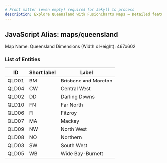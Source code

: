 ```yaml
---
# Front matter (even empty) required for Jekyll to process
description: Explore Queensland with FusionCharts Maps – Detailed features for seamless integration. Try now & enhance your data visualization today! 
---
```


## JavaScript Alias: maps/queensland

Map Name: Queensland
Dimensions (Width x Height): 467x602





### List of Entities

ID | Short label | Label
---|---|---|
QLD01|BM|Brisbane and Moreton
QLD04|CW|Central West
QLD02|DD|Darling Downs
QLD10|FN|Far North
QLD06|FI|Fitzroy
QLD07|MA|Mackay
QLD09|NW|North West
QLD08|NO|Northern
QLD03|SW|South West
QLD05|WB|Wide Bay-Burnett

